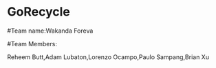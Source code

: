 # GoRecycle
#Team name:Wakanda Foreva

#Team Members:

Reheem Butt,Adam Lubaton,Lorenzo Ocampo,Paulo Sampang,Brian Xu
